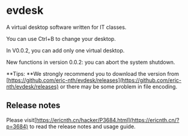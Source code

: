 # evdesk

A virtual desktop software written for IT classes.

You can use Ctrl+B to change your desktop.

In V0.0.2, you can add only one virtual desktop.

New functions in version 0.0.2: you can abort the system shutdown.

**Tips: **We strongly recommend you to download the version from [https://github.com/eric-nth/evdesk/releases](https://github.com/eric-nth/evdesk/releases) or there may be some problem in file encoding.

## Release notes

Please visit[https://ericnth.cn/hacker/P3684.html](https://ericnth.cn/?p=3684) to read the release notes and usage guide.
